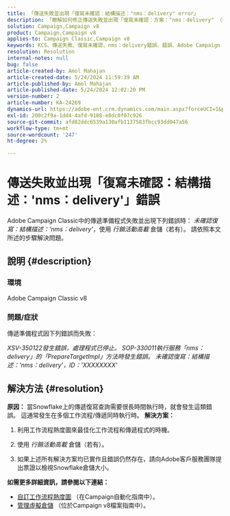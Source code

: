 ```yaml
---
title: 「傳送失敗並出現「復寫未確認：結構描述："nms：delivery" error」
description: 「瞭解如何修正傳送失敗並出現「復寫未確認：方案："nms：delivery" （架構：nms：傳送）」錯誤的Adobe Campaign Classic問題。」
solution: Campaign,Campaign v8
product: Campaign,Campaign v8
applies-to: Campaign Classic,Campaign v8
keywords: KCS、傳送失敗、復寫未確認、nms：delivery錯誤、錯誤、Adobe Campaign Classic、ACC v8
resolution: Resolution
internal-notes: null
bug: false
article-created-by: Amol Mahajan
article-created-date: 5/24/2024 11:59:39 AM
article-published-by: Amol Mahajan
article-published-date: 5/24/2024 12:02:20 PM
version-number: 2
article-number: KA-24269
dynamics-url: https://adobe-ent.crm.dynamics.com/main.aspx?forceUCI=1&pagetype=entityrecord&etn=knowledgearticle&id=e13b4a17-c519-ef11-9f89-000d3a37816b
exl-id: 200c2f9a-1dd4-4afd-9108-e0dc0f07c926
source-git-commit: afd82ddc6539a130afb1137583fbcc93dd047a56
workflow-type: tm+mt
source-wordcount: '247'
ht-degree: 2%

---
```


# 傳送失敗並出現「復寫未確認：結構描述：&#39;nms：delivery&#39;」錯誤


Adobe Campaign Classic中的傳遞準備程式失敗並出現下列錯誤時： *未確認復寫：結構描述：&#39;nms：delivery&#39;*，使用 *行銷活動高載* 倉儲（若有）。 請依照本文所述的步驟解決問題。

## 說明 {#description}


### <b>環境</b>

Adobe Campaign Classic v8



### <b>問題/症狀</b>

傳遞準備程式因下列錯誤而失敗：

*XSV-350122發生錯誤，處理程式已停止。*
*SOP-330011執行服務「nms：delivery」的「PrepareTargetImpl」方法時發生錯誤。*
*未確認復寫：結構描述：&#39;nms：delivery&#39;，ID：&#39;XXXXXXXX&#39;*


## 解決方法 {#resolution}

<b>原因：</b>
當Snowflake上的傳遞復寫查詢需要很長時間執行時，就會發生這類錯誤。 這通常發生在多個工作流程/傳遞同時執行時。
<b>解決方案：</b>
1. 利用工作流程熱度圖來最佳化工作流程和傳遞程式的時機。


2. 使用 *行銷活動高載* 倉儲（若有）。


3. 如果上述所有解決方案均已實作且錯誤仍然存在，請向Adobe客戶服務團隊提出票證以檢視Snowflake倉儲大小。


<b>如需更多詳細資訊，請參閱以下連結：</b>

- [自訂工作流程熱度圖](https://experienceleague.adobe.com/en/docs/campaign/automation/workflows/monitoring-workflows/heatmap#using-the-heatmap) （在Campaign自動化指南中）。
- [管理虛擬倉儲](https://experienceleague.adobe.com/en/docs/campaign/campaign-v8/data/workflows#warehouse) （位於Campaign v8檔案指南中）。
